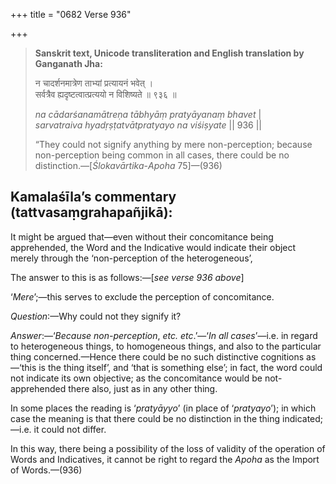 +++
title = "0682 Verse 936"

+++
> **Sanskrit text, Unicode transliteration and English translation by Ganganath Jha:** 
>
> न चादर्शनमात्रेण ताभ्यां प्रत्यायनं भवेत् ।  
> सर्वत्रैव ह्यदृष्टत्वात्प्रत्ययो न विशिष्यते ॥ ९३६ ॥ 
>
> *na cādarśanamātreṇa tābhyāṃ pratyāyanaṃ bhavet* \|  
> *sarvatraiva hyadṛṣṭatvātpratyayo na viśiṣyate* \|\| 936 \|\| 
>
> “They could not signify anything by mere non-perception; because non-perception being common in all cases, there could be no distinction.—[*Ślokavārtika*-*Apoha* 75]—(936)



## Kamalaśīla’s commentary (tattvasaṃgrahapañjikā):

It might be argued that—even without their concomitance being apprehended, the Word and the Indicative would indicate their object merely through the ‘non-perception of the heterogeneous’,

The answer to this is as follows:—[*see verse 936 above*]

‘*Mere*’;—this serves to exclude the perception of concomitance.

*Question*:—Why could not they signify it?

*Answer*:—‘*Because non-perception*, *etc. etc*.’—‘*In all cases*’—i.e. in regard to heterogeneous things, to homogeneous things, and also to the particular thing concerned.—Hence there could be no such distinctive cognitions as—‘this is the thing itself’, and ‘that is something else’; in fact, the word could not indicate its own objective; as the concomitance would be not-apprehended there also, just as in any other thing.

In some places the reading is ‘*pratyāyyo*’ (in place of ‘*pratyayo*’); in which case the meaning is that there could be no distinction in the thing indicated;—i.e. it could not differ.

In this way, there being a possibility of the loss of validity of the operation of Words and Indicatives, it cannot be right to regard the *Apoha* as the Import of Words.—(936)


